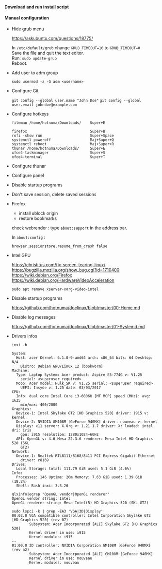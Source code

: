 
#### Download and run install script

#### Manual configuration

* Hide grub menu

    https://askubuntu.com/questions/18775/  

    In `/etc/default/grub` change `GRUB_TIMEOUT=10` to `GRUB_TIMEOUT=0`  
    Save the file and quit the text editor.  
    Run: `sudo update-grub`  
    Reboot.  

* Add user to adm group
    
    `sudo usermod -a -G adm <username>`

* Configure Git
    
    `git config --global user.name "John Doe"`
    `git config --global user.email johndoe@example.com`

* Configure hotkeys

    ```
    fileman /home/hotnuma/Downloads/    Super+E
    
    firefox                             Super+B
    rofi -show run                      Super+Space
    systemctl poweroff                  Maj+Super+Q
    systemctl reboot                    Maj+Super+R
    thunar /home/hotnuma/Downloads/     Super+E
    xfce4-taskmanager                   Super+S
    xfce4-terminal                      Super+T
    ```

* Configure thunar
* Configure panel
* Disable startup programs
* Don't save session, delete saved sessions

* Firefox
    
    - install ublock origin
    - restore bookmarks
    
    check webrender : type `about:support` in the address bar.

    In `about:config` :

    ```
    browser.sessionstore.resume_from_crash false
    ```

* Intel GPU
    
    https://christitus.com/fix-screen-tearing-linux/  
    https://bugzilla.mozilla.org/show_bug.cgi?id=1710400  
    https://wiki.debian.org/Firefox  
    https://wiki.debian.org/HardwareVideoAcceleration  
    
    `sudo apt remove xserver-xorg-video-intel`

* Disable startup programs
    
    https://github.com/hotnuma/doclinux/blob/master/00-Home.md  

* Disable log messages

    https://github.com/hotnuma/doclinux/blob/master/01-Systemd.md  

* Drivers infos

    `inxi -b`

    ```
    System:
      Host: acer Kernel: 6.1.0-9-amd64 arch: x86_64 bits: 64 Desktop: N/A
        Distro: Debian GNU/Linux 12 (bookworm)
    Machine:
      Type: Laptop System: Acer product: Aspire E5-774G v: V1.25
        serial: <superuser required>
      Mobo: Acer model: Hulk_SK v: V1.25 serial: <superuser required>
        UEFI: Insyde v: 1.25 date: 03/03/2017
    CPU:
      Info: dual core Intel Core i3-6006U [MT MCP] speed (MHz): avg: 1625
        min/max: 400/2000
    Graphics:
      Device-1: Intel Skylake GT2 [HD Graphics 520] driver: i915 v: kernel
      Device-2: NVIDIA GM108M [GeForce 940MX] driver: nouveau v: kernel
      Display: x11 server: X.Org v: 1.21.1.7 driver: X: loaded: intel dri: iris
        gpu: i915 resolution: 1280x1024~60Hz
      API: OpenGL v: 4.6 Mesa 22.3.6 renderer: Mesa Intel HD Graphics 520 (SKL
        GT2)
    Network:
      Device-1: Realtek RTL8111/8168/8411 PCI Express Gigabit Ethernet
        driver: r8169
    Drives:
      Local Storage: total: 111.79 GiB used: 5.1 GiB (4.6%)
    Info:
      Processes: 146 Uptime: 20m Memory: 7.63 GiB used: 1.39 GiB (18.2%)
      Shell: Bash inxi: 3.3.26
    ```

    ```
    glxinfo|egrep "OpenGL vendor|OpenGL renderer"
    OpenGL vendor string: Intel
    OpenGL renderer string: Mesa Intel(R) HD Graphics 520 (SKL GT2)
    ```

    ```
    sudo lspci -k | grep -EA3 'VGA|3D|Display'
    00:02.0 VGA compatible controller: Intel Corporation Skylake GT2 [HD Graphics 520] (rev 07)
            Subsystem: Acer Incorporated [ALI] Skylake GT2 [HD Graphics 520]
            Kernel driver in use: i915
            Kernel modules: i915
    --
    01:00.0 3D controller: NVIDIA Corporation GM108M [GeForce 940MX] (rev a2)
            Subsystem: Acer Incorporated [ALI] GM108M [GeForce 940MX]
            Kernel driver in use: nouveau
            Kernel modules: nouveau
    ```



<!--

# resolv.conf -----------------------------------------------------------------

dest=/etc/resolv.conf
if [[ ! -f ${dest}.bak ]]; then
    echo "*** resolv.conf" | tee -a "$OUTFILE"
    sudo cp "$dest" ${dest}.bak 2>&1 | tee -a "$OUTFILE"
    cname="Wired connection 1"
    nmcli con mod "$cname" ipv4.dns "8.8.8.8 8.8.4.4" 2>&1 | tee -a "$OUTFILE"
    nmcli con mod "$cname" ipv4.ignore-auto-dns yes 2>&1 | tee -a "$OUTFILE"
    nmcli con down "$cname" 2>&1 | tee -a "$OUTFILE"
    nmcli con up "$cname" 2>&1 | tee -a "$OUTFILE"
fi

* Log warning
    
    ```
    Hint: You are currently not seeing messages from other users and the system.
      Users in groups 'adm', 'systemd-journal' can see all messages.
      Pass -q to turn off this notice.
    ```
    
* Use xfce4-terminal instead of x-terminal-emulator

* Error message

    ```
    platform MSFT0101:00: failed to claim resource 1
    acpi MSFT0101:00: platform device creation failed: -16
    ```

-->


